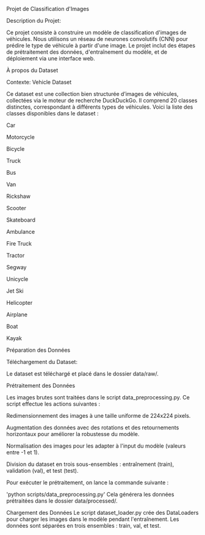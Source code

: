 Projet de Classification d'Images

Description du Projet:

Ce projet consiste à construire un modèle de classification d'images de véhicules.
Nous utilisons un réseau de neurones convolutifs (CNN) pour prédire le type de véhicule
à partir d'une image. Le projet inclut des étapes de prétraitement des données,
d'entraînement du modèle, et de déploiement via une interface web.

À propos du Dataset

Contexte:
Vehicle Dataset

Ce dataset est une collection bien structurée d’images de véhicules, 
collectées via le moteur de recherche DuckDuckGo.
Il comprend 20 classes distinctes, correspondant à différents types de
véhicules. Voici la liste des classes disponibles dans le dataset :

Car

Motorcycle

Bicycle

Truck

Bus

Van

Rickshaw

Scooter

Skateboard

Ambulance

Fire Truck

Tractor

Segway

Unicycle

Jet Ski

Helicopter

Airplane

Boat

Kayak


Préparation des Données

Téléchargement du Dataset:

Le dataset est téléchargé et placé dans le dossier data/raw/.

Prétraitement des Données

Les images brutes sont traitées dans le script data_preprocessing.py.
Ce script effectue les actions suivantes :

Redimensionnement des images à une taille uniforme de 224x224 pixels.

Augmentation des données avec des rotations et des retournements horizontaux pour améliorer la robustesse du modèle.

Normalisation des images pour les adapter à l'input du modèle (valeurs entre -1 et 1).

Division du dataset en trois sous-ensembles : entraînement (train), validation (val), et test (test).

Pour exécuter le prétraitement, on lance la commande suivante :

'python scripts/data_preprocessing.py'
Cela générera les données prétraitées dans le dossier data/processed/.

Chargement des Données
Le script dataset_loader.py crée des DataLoaders pour charger les images
dans le modèle pendant l'entraînement.
Les données sont séparées en trois ensembles : train, val, et test.
